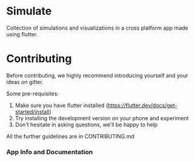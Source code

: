 # Simulate

Collection of simulations and visualizations in a cross platform app made using flutter.

# Contributing

Before contributing, we highly recommend introducing yourself and your ideas on gitter.

Some pre-requisites:

1. Make sure you have flutter installed (https://flutter.dev/docs/get-started/install)
2. Try installing the development version on your phone and experiment
3. Don't hesitate in asking questions, we'll be happy to help
   
All the further guidelines are in CONTRIBUTING.md

### App Info and Documentation

